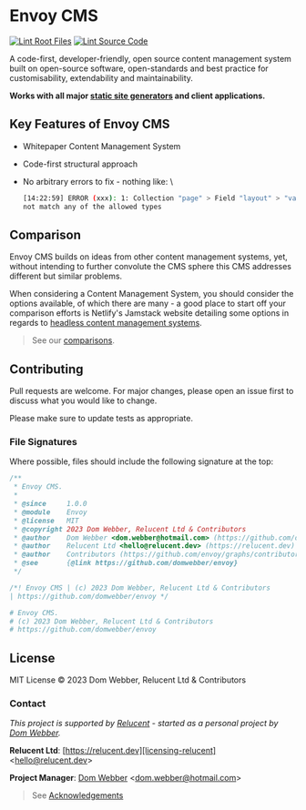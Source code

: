 # Envoy CMS

[![Lint Root Files](https://github.com/domwebber/envoy/actions/workflows/lint-root.yml/badge.svg)](https://github.com/domwebber/envoy/actions/workflows/lint-root.yml)
[![Lint Source Code](https://github.com/domwebber/envoy/actions/workflows/lint-source-code.yml/badge.svg)](https://github.com/domwebber/envoy/actions/workflows/lint-source-code.yml)

A code-first, developer-friendly, open source content management system built
on open-source software, open-standards and best practice for customisability,
extendability and maintainability.

**Works with all major
[static site generators][source-jamstack-static-site-generators]
and client applications.**

## Key Features of Envoy CMS

- Whitepaper Content Management System
- Code-first structural approach
- No arbitrary errors to fix - nothing like: \

  ```bash
  [14:22:59] ERROR (xxx): 1: Collection "page" > Field "layout" > "value" does
  not match any of the allowed types
  ```

## Comparison

Envoy CMS builds on ideas from other content management systems, yet, without
intending to further convolute the CMS sphere this CMS addresses different but
similar problems.

When considering a Content Management System, you should consider the options
available, of which there are many - a good place to start off your comparison
efforts is Netlify's Jamstack website detailing some options in regards to
[headless content management systems][source-jamstack-headless-cms].

> See our [comparisons](./docs/comparison/).

## Contributing

Pull requests are welcome. For major changes, please open an issue first to
discuss what you would like to change.

Please make sure to update tests as appropriate.

### File Signatures

Where possible, files should include the following signature at the top:

```typescript
/**
 * Envoy CMS.
 *
 * @since     1.0.0
 * @module    Envoy
 * @license   MIT
 * @copyright 2023 Dom Webber, Relucent Ltd & Contributors
 * @author    Dom Webber <dom.webber@hotmail.com> (https://github.com/domwebber)
 * @author    Relucent Ltd <hello@relucent.dev> (https://relucent.dev)
 * @author    Contributors (https://github.com/envoy/graphs/contributors)
 * @see       {@link https://github.com/domwebber/envoy}
 */
```

```css
/*! Envoy CMS | (c) 2023 Dom Webber, Relucent Ltd & Contributors
| https://github.com/domwebber/envoy */
```

```bash
# Envoy CMS.
# (c) 2023 Dom Webber, Relucent Ltd & Contributors
# https://github.com/domwebber/envoy
```

## License

MIT License &copy; 2023 Dom Webber, Relucent Ltd & Contributors

### Contact

*This project is supported by [Relucent][licensing-relucent] - started as a
personal project by [Dom Webber][licensing-domwebber].*

**Relucent Ltd**: [https://relucent.dev][licensing-relucent] <<hello@relucent.dev>>

**Project Manager**: [Dom Webber][licensing-domwebber] <<dom.webber@hotmail.com>>

> See [Acknowledgements](ACKNOWLEDGEMENTS.md)

<!-- References: -->
<!-- Ownership, Licensing & Copyright: -->
[licensing-relucent]: https://relucent.dev "Relucent's Website"
[licensing-domwebber]: https://github.com/domwebber "Dom Webber's GitHub Profile"

<!-- Sources: -->
[source-jamstack-headless-cms]: https://jamstack.org/headless-cms/ "Jamstack Headless CMS'"
[source-jamstack-static-site-generators]: https://jamstack.org/generators/ "Jamstack Static Site Generators"
